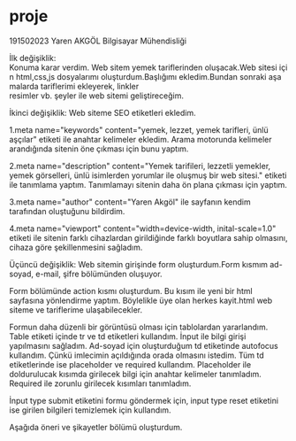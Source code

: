 # proje
191502023
Yaren AKGÖL
Bilgisayar Mühendisliği

İlk değişiklik:
Konuma karar verdim. Web sitem yemek tariflerinden oluşacak.Web sitesi için html,css,js dosyalarımı oluşturdum.Başlığımı ekledim.Bundan sonraki aşamalarda tariflerimi ekleyerek, linkler resimler vb. şeyler ile web sitemi geliştireceğim.

İkinci değişiklik:
Web siteme SEO etiketleri ekledim.

1.meta name="keywords" content="yemek, lezzet, yemek tarifleri, ünlü aşçılar"
etiketi ile anahtar kelimeler ekledim. Arama motorunda kelimeler arandığında sitenin öne çıkması için bunu yaptım.

2.meta name="description" content="Yemek tarifileri, lezzetli yemekler, yemek görselleri, ünlü isimlerden yorumlar ile oluşmuş bir web sitesi."
etiketi ile tanımlama yaptım. Tanımlamayı sitenin daha ön plana çıkması için yaptım.

3.meta name="author" content="Yaren Akgöl"
ile sayfanın kendim tarafından oluştuğunu bildirdim.

4.meta name="viewport" content="width=device-width, inital-scale=1.0"
etiketi ile sitenin farklı cihazlardan girildiğinde farklı boyutlara sahip olmasını, cihaza göre şekillenmesini sağladım.

Üçüncü değişiklik:
Web sitemin girişinde form oluşturdum.Form kısmım ad-soyad, e-mail, şifre bölümünden oluşuyor.

Form bölümünde action kısmı oluşturdum. Bu kısım ile yeni bir html sayfasına yönlendirme yaptım. Böylelikle üye olan herkes kayit.html web siteme ve tariflerime ulaşabilecekler.

Formun daha düzenli bir görüntüsü olması için tablolardan yararlandım. Table etiketi içinde tr ve td etiketleri kullandım. İnput ile bilgi girişi yapılmasını sağladım. Ad-soyad için oluşturduğum td etiketinde autofocus kullandım. Çünkü imlecimin açıldığında orada olmasını istedim. Tüm td etiketlerinde ise placeholder ve required kullandım. Placeholder ile doldurulucak kısımda girilecek bilgi için anahtar kelimeler tanımladım. Required ile zorunlu girilecek kısımları tanımladım.

İnput type submit etiketini formu göndermek için, input type reset etiketini ise girilen bilgileri temizlemek için kullandım. 

Aşağıda öneri ve şikayetler bölümü oluşturdum.
